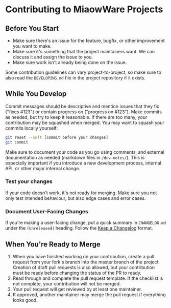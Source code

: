 # Contributing to MiaowWare Projects

## Before You Start

- Make sure there's an issue for the feature, bugfix, or other improvement you want to make.
- Make sure it's something that the project maintainers want.
  We can discuss it and assign the issue to you.
- Make sure work isn't already being done on the issue.

Some contribution guidelines can vary project-to-project, so make sure to also read the `DEVELOPING.md` file in the project repository if it exists.

## While You Develop

Commit messages should be descriptive and mention issues that they fix ("fixes #123") or contain progress on ("progress on #123").
Make commits as needed, but try to keep it reasonable.
If there are too many, your contribution may be squashed when merged.
You may want to squash your commits locally yourself:

```sh
git reset --soft [commit before your changes]
git commit
```

Make sure to document your code as you go using comments, and external documentation as needed (markdown files in `/dev-notes/`).
This is especially important if you introduce a new development process, internal API, or other major internal change.

### Test your changes

If your code doesn't work, it's not ready for merging.
Make sure you not only test intended behaviour, but also edge cases and error cases.

### Document User-Facing Changes

If you're making a user-facing change, put a quick summary in `CHANGELOG.md` under the `[Unreleased]` heading.
Follow the [Keep a Changelog][1] format.

## When You're Ready to Merge

1. When you have finished working on your contribution, create a pull request from your fork's branch into the master branch of the project.
   Creation of draft pull requests is also allowed, but your contribution must be ready before changing the status of the PR to ready.
1. Read through and complete the pull request template.
   If the checklist is not complete, your contribution will not be merged.
1. Your pull request will get reviewed by at least one maintainer.
1. If approved, another maintainer may merge the pull request if everything looks good.

[1]: https://keepachangelog.com/en/1.0.0/

